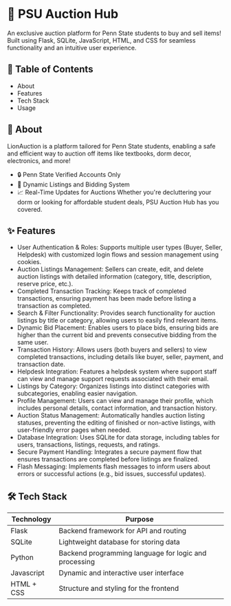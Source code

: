 # 🦁 PSU Auction Hub

An exclusive auction platform for Penn State students to buy and sell items! Built using Flask, SQLite, JavaScript, HTML, and CSS for seamless functionality and an intuitive user experience.

## 📖 Table of Contents

- About
- Features
- Tech Stack
- Usage

## 📜 About

LionAuction is a platform tailored for Penn State students, enabling a safe and efficient way to auction off items like textbooks, dorm decor, electronics, and more!

- 🔒 Penn State Verified Accounts Only
- 🛒 Dynamic Listings and Bidding System
- 📈 Real-Time Updates for Auctions
Whether you're decluttering your dorm or looking for affordable student deals, PSU Auction Hub has you covered.


## ✨ Features

- User Authentication & Roles: Supports multiple user types (Buyer, Seller, Helpdesk) with customized login flows and session management using cookies.
- Auction Listings Management: Sellers can create, edit, and delete auction listings with detailed information (category, title, description, reserve price, etc.).
- Completed Transaction Tracking: Keeps track of completed transactions, ensuring payment has been made before listing a transaction as completed.
- Search & Filter Functionality: Provides search functionality for auction listings by title or category, allowing users to easily find relevant items.
- Dynamic Bid Placement: Enables users to place bids, ensuring bids are higher than the current bid and prevents consecutive bidding from the same user.
- Transaction History: Allows users (both buyers and sellers) to view completed transactions, including details like buyer, seller, payment, and transaction date.
- Helpdesk Integration: Features a helpdesk system where support staff can view and manage support requests associated with their email.
- Listings by Category: Organizes listings into distinct categories with subcategories, enabling easier navigation.
- Profile Management: Users can view and manage their profile, which includes personal details, contact information, and transaction history.
- Auction Status Management: Automatically handles auction listing statuses, preventing the editing of finished or non-active listings, with user-friendly error pages when needed.
- Database Integration: Uses SQLite for data storage, including tables for users, transactions, listings, requests, and ratings.
- Secure Payment Handling: Integrates a secure payment flow that ensures transactions are completed before listings are finalized.
- Flash Messaging: Implements flash messages to inform users about errors or successful actions (e.g., bid issues, successful updates).

## 🛠 Tech Stack

| Technology | Purpose| 
|-----------------|-----------------|
| Flask | 	Backend framework for API and routing  |
| SQLite | Lightweight database for storing data   | 
| Python  | Backend programming language for logic and processing  |
| Javascript  | Dynamic and interactive user interface  |
| HTML + CSS  | Structure and styling for the frontend  |
